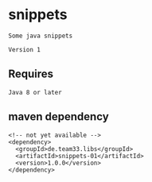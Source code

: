 # snippets

    Some java snippets
    
    Version 1

## Requires

    Java 8 or later

## maven dependency

    <!-- not yet available -->
    <dependency>
      <groupId>de.team33.libs</groupId>
      <artifactId>snippets-01</artifactId>
      <version>1.0.0</version>
    </dependency>

